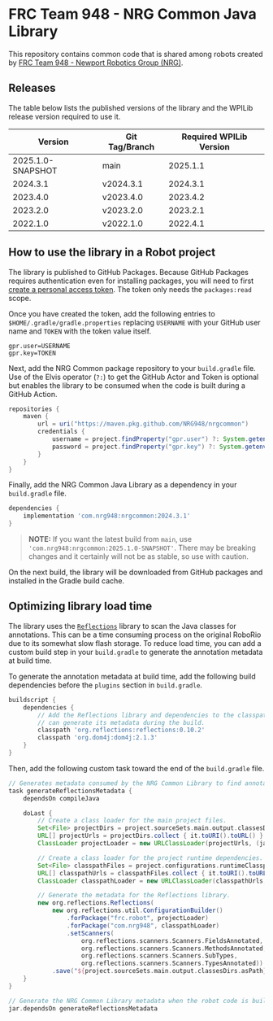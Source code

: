 # FRC Team 948 - NRG Common Java Library

This repository contains common code that is shared among robots created by [FRC Team 948 - Newport Robotics Group (NRG)](https://www.nrg948.com/).

## Releases

The table below lists the published versions of the library and the WPILib release version required to use it.

| Version           | Git Tag/Branch | Required WPILib Version |
|-------------------|----------------|-------------------------|
| 2025.1.0-SNAPSHOT | main           | 2025.1.1                |
| 2024.3.1          | v2024.3.1      | 2024.3.1                |
| 2023.4.0          | v2023.4.0      | 2023.4.2                |
| 2023.2.0          | v2023.2.0      | 2023.2.1                |
| 2022.1.0          | v2022.1.0      | 2022.4.1                |

## How to use the library in a Robot project

The library is published to GitHub Packages. Because GitHub Packages requires authentication even for installing packages, you will need to first [create a personal access token](https://docs.github.com/en/authentication/keeping-your-account-and-data-secure/creating-a-personal-access-token). The token only needs the `packages:read` scope.

Once you have created the token, add the following entries to `$HOME/.gradle/gradle.properties` replacing `USERNAME` with your GitHub user name and `TOKEN` with the token value itself.

```properties
gpr.user=USERNAME
gpr.key=TOKEN
```

Next, add the NRG Common package repository to your `build.gradle` file. Use of the Elvis operator (`?:`) to get the GitHub Actor and Token is optional but enables the library to be consumed when the code is built during a GitHub Action.

```gradle
repositories {
    maven {
        url = uri("https://maven.pkg.github.com/NRG948/nrgcommon")
        credentials {
            username = project.findProperty("gpr.user") ?: System.getenv("GITHUB_ACTOR")
            password = project.findProperty("gpr.key") ?: System.getenv("GITHUB_TOKEN")
        }
    }
}
```

Finally, add the NRG Common Java Library as a dependency in your `build.gradle` file.

```gradle
dependencies {
    implementation 'com.nrg948:nrgcommon:2024.3.1'
}
```

> **NOTE:** If you want the latest build from `main`, use `'com.nrg948:nrgcommon:2025.1.0-SNAPSHOT'`. There may be breaking changes and it certainly will not be as stable, so use with caution.

On the next build, the library will be downloaded from GitHub packages and installed in the Gradle build cache.

## Optimizing library load time

The library uses the [`Reflections`](https://github.com/ronmamo/reflections) library to scan the Java classes for annotations. This can be a time consuming process on the original RoboRio due to its somewhat slow flash storage. To reduce load time, you can add a custom build step in your `build.gradle` to generate the annotation metadata at build time.

To generate the annotation metadata at build time, add the following build dependencies before the `plugins` section in `build.gradle`.

```gradle
buildscript {
    dependencies {
        // Add the Reflections library and dependencies to the classpath so we
        // can generate its metadata during the build.
        classpath 'org.reflections:reflections:0.10.2'
        classpath 'org.dom4j:dom4j:2.1.3'
    }
}
```

Then, add the following custom task toward the end of the `build.gradle` file.

```gradle
// Generates metadata consumed by the NRG Common Library to find annotations at runtime.
task generateReflectionsMetadata {
    dependsOn compileJava

    doLast {
        // Create a class loader for the main project files.
        Set<File> projectDirs = project.sourceSets.main.output.classesDirs.files
        URL[] projectUrls = projectDirs.collect { it.toURI().toURL() }.toArray(new URL[0])
        ClassLoader projectLoader = new URLClassLoader(projectUrls, (java.lang.ClassLoader)null)

        // Create a class loader for the project runtime dependencies.
        Set<File> classpathFiles = project.configurations.runtimeClasspath.files
        URL[] classpathUrls = classpathFiles.collect { it.toURI().toURL() }.toArray(new URL[0])
        ClassLoader classpathLoader = new URLClassLoader(classpathUrls, (java.lang.ClassLoader)null)

        // Generate the metadata for the Reflections library.
        new org.reflections.Reflections(
            new org.reflections.util.ConfigurationBuilder()
                .forPackage("frc.robot", projectLoader)
                .forPackage("com.nrg948", classpathLoader)
                .setScanners(
                    org.reflections.scanners.Scanners.FieldsAnnotated,
                    org.reflections.scanners.Scanners.MethodsAnnotated,
                    org.reflections.scanners.Scanners.SubTypes,
                    org.reflections.scanners.Scanners.TypesAnnotated))
            .save("${project.sourceSets.main.output.classesDirs.asPath}/META-INF/reflections/${project.archivesBaseName}-reflections.xml")
    }
}

// Generate the NRG Common Library metadata when the robot code is built.
jar.dependsOn generateReflectionsMetadata
```
